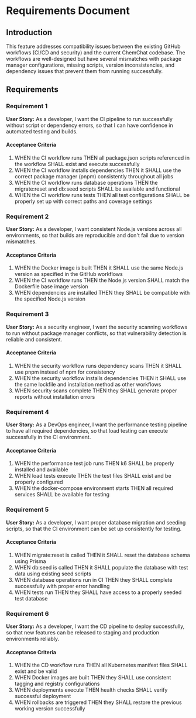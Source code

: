 # Requirements Document

## Introduction

This feature addresses compatibility issues between the existing GitHub workflows (CI/CD and security) and the current ChemChat codebase. The workflows are well-designed but have several mismatches with package manager configurations, missing scripts, version inconsistencies, and dependency issues that prevent them from running successfully.

## Requirements

### Requirement 1

**User Story:** As a developer, I want the CI pipeline to run successfully without script or dependency errors, so that I can have confidence in automated testing and builds.

#### Acceptance Criteria

1. WHEN the CI workflow runs THEN all package.json scripts referenced in the workflow SHALL exist and execute successfully
2. WHEN the CI workflow installs dependencies THEN it SHALL use the correct package manager (pnpm) consistently throughout all jobs
3. WHEN the CI workflow runs database operations THEN the migrate:reset and db:seed scripts SHALL be available and functional
4. WHEN the CI workflow runs tests THEN all test configurations SHALL be properly set up with correct paths and coverage settings

### Requirement 2

**User Story:** As a developer, I want consistent Node.js versions across all environments, so that builds are reproducible and don't fail due to version mismatches.

#### Acceptance Criteria

1. WHEN the Docker image is built THEN it SHALL use the same Node.js version as specified in the GitHub workflows
2. WHEN the CI workflow runs THEN the Node.js version SHALL match the Dockerfile base image version
3. WHEN dependencies are installed THEN they SHALL be compatible with the specified Node.js version

### Requirement 3

**User Story:** As a security engineer, I want the security scanning workflows to run without package manager conflicts, so that vulnerability detection is reliable and consistent.

#### Acceptance Criteria

1. WHEN the security workflow runs dependency scans THEN it SHALL use pnpm instead of npm for consistency
2. WHEN the security workflow installs dependencies THEN it SHALL use the same lockfile and installation method as other workflows
3. WHEN security scans complete THEN they SHALL generate proper reports without installation errors

### Requirement 4

**User Story:** As a DevOps engineer, I want the performance testing pipeline to have all required dependencies, so that load testing can execute successfully in the CI environment.

#### Acceptance Criteria

1. WHEN the performance test job runs THEN k6 SHALL be properly installed and available
2. WHEN load tests execute THEN the test files SHALL exist and be properly configured
3. WHEN the docker-compose environment starts THEN all required services SHALL be available for testing

### Requirement 5

**User Story:** As a developer, I want proper database migration and seeding scripts, so that the CI environment can be set up consistently for testing.

#### Acceptance Criteria

1. WHEN migrate:reset is called THEN it SHALL reset the database schema using Prisma
2. WHEN db:seed is called THEN it SHALL populate the database with test data using existing seed scripts
3. WHEN database operations run in CI THEN they SHALL complete successfully with proper error handling
4. WHEN tests run THEN they SHALL have access to a properly seeded test database

### Requirement 6

**User Story:** As a developer, I want the CD pipeline to deploy successfully, so that new features can be released to staging and production environments reliably.

#### Acceptance Criteria

1. WHEN the CD workflow runs THEN all Kubernetes manifest files SHALL exist and be valid
2. WHEN Docker images are built THEN they SHALL use consistent tagging and registry configurations
3. WHEN deployments execute THEN health checks SHALL verify successful deployment
4. WHEN rollbacks are triggered THEN they SHALL restore the previous working version successfully
